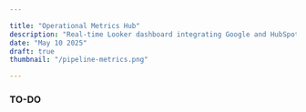 ```yaml
--- 

title: "Operational Metrics Hub"
description: "Real-time Looker dashboard integrating Google and HubSpot data to track pipeline health and conversions."
date: "May 10 2025"
draft: true
thumbnail: "/pipeline-metrics.png"

---
```


### TO-DO